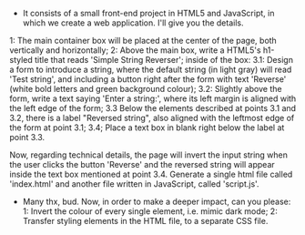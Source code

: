 - It consists of a small front-end project in HTML5 and JavaScript, in which we create a web application. I'll give you the details.

1: The main container box will be placed at the center of the page, both vertically and horizontally; 2: Above the main box, write a HTML5's h1-styled title that reads 'Simple String Reverser'; inside of the box: 3.1: Design a form to introduce a string, where the default string (in light gray) will read 'Test string', and including a button right after the form with text 'Reverse' (white bold letters and green background colour); 3.2: Slightly above the form, write a text saying 'Enter a string:', where its left margin is aligned with the left edge of the form; 3.3 Below the elements described at points 3.1 and 3.2, there is a label "Reversed string", also aligned with the leftmost edge of the form at point 3.1; 3.4; Place a text box in blank right below the label at point 3.3.

Now, regarding technical details, the page will invert the input string when the user clicks the button 'Reverse' and the reversed string will appear inside the text box mentioned at point 3.4. Generate a single html file called 'index.html' and another file written in JavaScript, called 'script.js'.

- Many thx, bud. Now, in order to make a deeper impact, can you please: 1: Invert the colour of every single element, i.e. mimic dark mode; 2: Transfer styling elements in the HTML file, to a separate CSS file.
